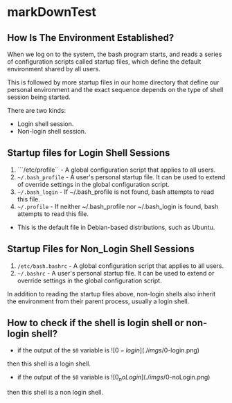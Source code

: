 # markDownTest


## How Is The Environment Established?
When we log on to the system, the bash program starts, and reads a series of configuration scripts called startup files, which define the default environment shared by all users.

This is followed by more startup files in our home directory that define our personal environment and the exact sequence depends on the type of shell session being started.

There are two kinds:
- Login shell session.
- Non-login shell session.


## Startup files for Login Shell Sessions
1. ```/etc/profile`` - A global configuration script that applies to all users.
2. ```~/.bash_profile``` - A user's personal startup file. It can be used to extend of override settings in the global configuration script.
3. ```~/.bash_login``` - If ~/.bash_profile is not found, bash attempts to read this file.
4. ```~/.profile``` - If neither ~/.bash_profile nor ~/.bash_login is found, bash attempts to read this file. 
  + This is the default file in Debian-based distributions, such as Ubuntu.


## Startup Files for Non_Login Shell Sessions
1. ```/etc/bash.bashrc``` - A global configuration script that applies to all users.
2. ```~/.bashrc``` - A user's personal startup file. It can be used to extend or override settings in the global configuration script.

In addition to reading the startup files above, non-login shells also inherit the environment from their parent process, usually a login shell.

## How to check if the shell is login shell or non-login shell?
- if the output of the ```$0``` variable is
![$0-login](./imgs/$0-login.png)

then this shell is a login shell.

- if the output of the ```$0``` variable is
![$0_noLogin](./imgs/$0-noLogin.png)

then this shell is a non login shell.
